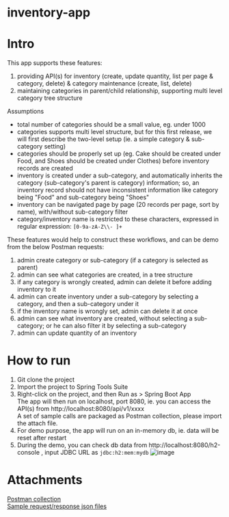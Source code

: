 # inventory-app

# Intro

This app supports these features:
1. providing API(s) for inventory (create, update quantity, list per page & category, delete) & category maintenance (create, list, delete)
2. maintaining categories in parent/child relationship, supporting multi level category tree structure

Assumptions
- total number of categories should be a small value, eg. under 1000
- categories supports multi level structure, but for this first release, we will first describe the two-level setup (ie. a simple category & sub-category setting)
- categories should be properly set up (eg. Cake should be created under Food, and Shoes should be created under Clothes) before inventory records are created
- inventory is created under a sub-category, and automatically inherits the category (sub-category's parent is category) information; so, an inventory record should not have inconsistent information like category being "Food" and sub-category being "Shoes"
- inventory can be navigated page by page (20 records per page, sort by name), with/without sub-category filter
- category/inventory name is restricted to these characters, expressed in regular expression: `[0-9a-zA-Z\\- ]+`

These features would help to construct these workflows, and can be demo from the below Postman requests:
1. admin create category or sub-category (if a category is selected as parent)
2. admin can see what categories are created, in a tree structure
3. if any category is wrongly created, admin can delete it before adding inventory to it
4. admin can create inventory under a sub-category by selecting a category, and then a sub-category under it
5. if the inventory name is wrongly set, admin can delete it at once
6. admin can see what inventory are created, without selecting a sub-category; or he can also filter it by selecting a sub-category
7. admin can update quantity of an inventory

# How to run
1. Git clone the project
2. Import the project to Spring Tools Suite
3. Right-click on the project, and then Run as > Spring Boot App   
The app will then run on localhost, port 8080, ie. you can access the API(s) from http://localhost:8080/api/v1/xxxx   
A set of sample calls are packaged as Postman collection, please import the attach file.   
4. For demo purpose, the app will run on an in-memory db, ie. data will be reset after restart
5. During the demo, you can check db data from http://localhost:8080/h2-console , input JDBC URL as `jdbc:h2:mem:mydb`
![image](https://user-images.githubusercontent.com/6152741/134753900-3be44cd3-0183-4bc1-b4c8-7ca77b51b305.png)


# Attachments   
[Postman collection](https://github.com/hkderekchan/inventory-app/blob/main/inventory-app%20demo.postman_collection.json)   
[Sample request/response json files](https://github.com/hkderekchan/inventory-app/blob/main/sample%20jsons.zip)   
